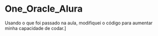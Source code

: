 # One_Oracle_Alura
Usando o que foi passado na aula, modifiquei o código para aumentar minha capacidade de codar.]
